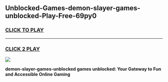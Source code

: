 
## Unblocked-Games-demon-slayer-games-unblocked-Play-Free-69py0
<h3>
<a href="https://premium76.site?title=demon-slayer-games-unblocked&ref=20A">CLICK TO PLAY</a></h3>
<hr>

<h3>
<a href="https://premium76.site?title=demon-slayer-games-unblocked&ref=20A">CLICK 2 PLAY</a>
  
</h3>

<a href="https://premium76.site?title=demon-slayer-games-unblocked&ref=20A"><img src="https://clearcache.store/games.png"></a>


**demon-slayer-games-unblocked games unblocked: Your Gateway to Fun and Accessible Online Gaming**
